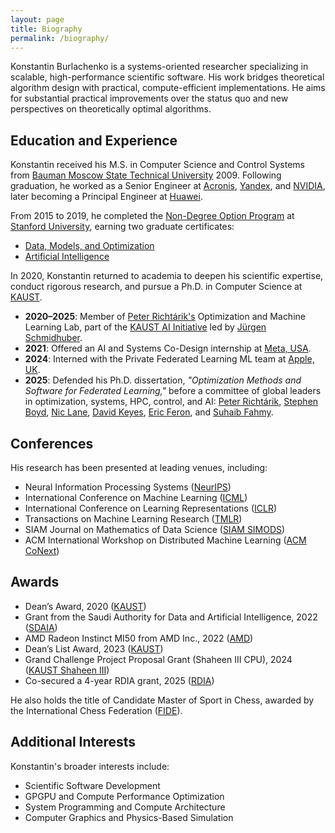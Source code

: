 ```yaml
---
layout: page
title: Biography
permalink: /biography/
---
```


Konstantin Burlachenko is a systems-oriented researcher specializing in scalable, high-performance scientific software. His work bridges theoretical algorithm design with practical, compute-efficient implementations. He aims for substantial practical improvements over the status quo and new perspectives on theoretically optimal algorithms.

## Education and Experience

Konstantin received his M.S. in Computer Science and Control Systems from [Bauman Moscow State Technical University](http://bmstu.ru/) 2009. Following graduation, he worked as a Senior Engineer at [Acronis](https://www.acronis.com/), [Yandex](https://en.wikipedia.org/wiki/Yandex), and [NVIDIA](https://developer.nvidia.com/), later becoming a Principal Engineer at [Huawei](https://huawei.ru/).

From 2015 to 2019, he completed the [Non-Degree Option Program](https://online.stanford.edu/non-degree-option-program) at [Stanford University](https://www.stanford.edu/), earning two graduate certificates:
* [Data, Models, and Optimization](https://online.stanford.edu/programs/data-models-and-optimization-graduate-certificate)
* [Artificial Intelligence](https://online.stanford.edu/programs/artificial-intelligence-graduate-certificate)

In 2020, Konstantin returned to academia to deepen his scientific expertise, conduct rigorous research, and pursue a Ph.D. in Computer Science at [KAUST](https://www.kaust.edu.sa/).

* **2020–2025**: Member of [Peter Richtárik's](https://richtarik.org/) Optimization and Machine Learning Lab, part of the [KAUST AI Initiative](https://cemse.kaust.edu.sa/ai) led by [Jürgen Schmidhuber](https://people.idsia.ch/~juergen/).
* **2021**: Offered an AI and Systems Co-Design internship at [Meta, USA](https://www.meta.com).
* **2024**: Interned with the Private Federated Learning ML team at [Apple, UK](https://www.apple.com/).
* **2025**: Defended his Ph.D. dissertation, *"Optimization Methods and Software for Federated Learning,"* before a committee of global leaders in optimization, systems, HPC, control, and AI: [Peter Richtárik](https://richtarik.org/), [Stephen Boyd](https://stanford.edu/~boyd/), [Nic Lane](https://www.cst.cam.ac.uk/people/ndl32), [David Keyes](https://en.wikipedia.org/wiki/David_E._Keyes), [Eric Feron](https://en.wikipedia.org/wiki/Eric_Feron), and [Suhaib Fahmy](https://cemse.kaust.edu.sa/profiles/suhaib-fahmy).

## Conferences

His research has been presented at leading venues, including:

- Neural Information Processing Systems ([NeurIPS](https://neurips.cc/))
- International Conference on Machine Learning ([ICML](https://icml.cc/))
- International Conference on Learning Representations ([ICLR](https://iclr.cc/))
- Transactions on Machine Learning Research ([TMLR](https://jmlr.org/tmlr/))
- SIAM Journal on Mathematics of Data Science ([SIAM SIMODS](https://www.siam.org/publications/journals/siam-journal-on-mathematics-of-data-science-simods))
- ACM International Workshop on Distributed Machine Learning ([ACM CoNext](https://www.sigcomm.org/events/conext-conference))

## Awards

* Dean’s Award, 2020 ([KAUST](https://www.kaust.edu.sa/en/))
* Grant from the Saudi Authority for Data and Artificial Intelligence, 2022 ([SDAIA](https://sdaia.gov.sa/ar/default.aspx))
* AMD Radeon Instinct MI50 from AMD Inc., 2022 ([AMD](https://www.amd.com/))
* Dean’s List Award, 2023 ([KAUST](https://www.kaust.edu.sa/en/))
* Grand Challenge Project Proposal Grant (Shaheen III CPU), 2024 ([KAUST Shaheen III](https://www.kaust.edu.sa/en/news/kaust-s-shaheen-iii-confirmed-as-the-middle-east-s-most-powerful-supercomputer)) 
* Co-secured a 4-year RDIA grant, 2025 ([RDIA](https://rdia.gov.sa/en/))

He also holds the title of Candidate Master of Sport in Chess, awarded by the International Chess Federation ([FIDE](https://www.fide.com/)).

## Additional Interests

Konstantin's broader interests include:

- Scientific Software Development
- GPGPU and Compute Performance Optimization
- System Programming and Compute Architecture
- Computer Graphics and Physics-Based Simulation
